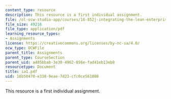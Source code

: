 ```yaml
---
content_type: resource
description: This resource is a first individual assignment.
file: /ol-ocw-studio-app/courses/16-852j-integrating-the-lean-enterprise-fall-2005/16b50470e3389eae7d23cfc0ce561088_ia1.pdf
file_size: 49216
file_type: application/pdf
learning_resource_types:
- Assignments
license: https://creativecommons.org/licenses/by-nc-sa/4.0/
ocw_type: OCWFile
parent_title: Assignments
parent_type: CourseSection
parent_uid: a405bbab-3e30-4962-856e-fad41eb13eb8
resourcetype: Document
title: ia1.pdf
uid: 16b50470-e338-9eae-7d23-cfc0ce561088
---
```

This resource is a first individual assignment.